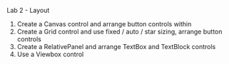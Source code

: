 Lab 2 - Layout

1. Create a Canvas control and arrange button controls within
2. Create a Grid control and use fixed / auto / star sizing, arrange button controls
3. Create a RelativePanel and arrange TextBox and TextBlock controls
4. Use a Viewbox control
